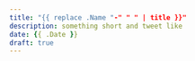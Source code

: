```yaml
---
title: "{{ replace .Name "-" " " | title }}"
description: something short and tweet like
date: {{ .Date }}
draft: true
---
```


